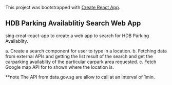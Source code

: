 This project was bootstrapped with [Create React App](https://github.com/facebook/create-react-app).

## HDB Parking Availablitiy Search Web App
sing creat-react-app to create a web app to search for HDB Parking Availablity.

a. Create a search component for user to type in a location. 
b. Fetching data from external APIs and getting the list result of the search and get the carparking availablity of the particular carpark area requested.
c. Fetch Google map API for to shown where the location is.

**note The API from data.gov.sg are allow to call at an interval of 1min.
